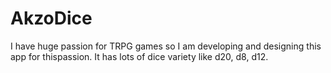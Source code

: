 # AkzoDice
I have huge passion for TRPG games so I am developing and designing this app for thispassion. It has lots of dice variety like d20, d8, d12.
